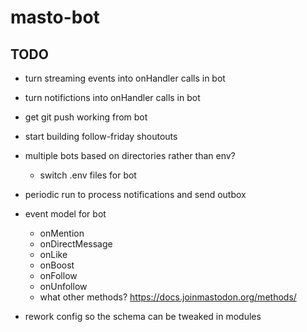 # masto-bot

## TODO

- turn streaming events into onHandler calls in bot
- turn notifictions into onHandler calls in bot
- get git push working from bot
- start building follow-friday shoutouts


- multiple bots based on directories rather than env?
  - switch .env files for bot
- periodic run to process notifications and send outbox
- event model for bot
  - onMention
  - onDirectMessage
  - onLike
  - onBoost
  - onFollow
  - onUnfollow
  - what other methods? https://docs.joinmastodon.org/methods/

- rework config so the schema can be tweaked in modules
